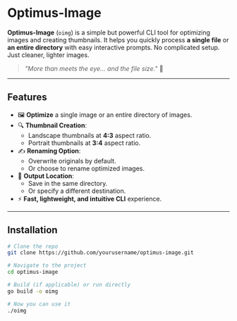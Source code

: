 # Optimus-Image

**Optimus-Image** (`oimg`) is a simple but powerful CLI tool for optimizing images and creating thumbnails.
It helps you quickly process **a single file** or **an entire directory** with easy interactive prompts.
No complicated setup. Just cleaner, lighter images.

> _"More than meets the eye... and the file size."_ 🚀

---

## Features

- 🖼️ **Optimize** a single image or an entire directory of images.
- 🔍 **Thumbnail Creation**:
  - Landscape thumbnails at **4:3** aspect ratio.
  - Portrait thumbnails at **3:4** aspect ratio.
- ✍️ **Renaming Option**:
  - Overwrite originals by default.
  - Or choose to rename optimized images.
- 📁 **Output Location**:
  - Save in the same directory.
  - Or specify a different destination.
- ⚡ **Fast, lightweight, and intuitive CLI** experience.

---

## Installation

```bash
# Clone the repo
git clone https://github.com/yourusername/optimus-image.git

# Navigate to the project
cd optimus-image

# Build (if applicable) or run directly
go build -o oimg

# Now you can use it
./oimg
